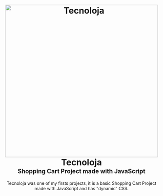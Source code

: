 <h1 align="center">
  <br>
  <a href="https://andreluisloureiro.github.io/Tecnoloja/"><img src="https://i.ibb.co/vmf198S/Novo-Icone-tecnoloja.png" alt="Tecnoloja" width="500" color="white"></a>
  <br>
  <b>Tecnoloja</b>
  <br>
  <sub><sup><b>Shopping Cart Project made with JavaScript</b></sup></sub>
  <br>

</h1>

<p align="center">
     Tecnoloja was one of my firsts projects, it is a basic Shopping Cart Project made with JavaScript and has "dynamic" CSS.
</p>

